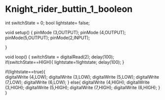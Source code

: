 # Knight_rider_buttin_1_booleon
int switchState = 0;
bool lightstate= false;

void setup() {
 pinMode (3,OUTPUT);
 pinMode (4,OUTPUT);
 pinMode(5,OUTPUT); 
 pinMode(2,INPUT);
  
  

}

void loop() {
  switchState = digitalRead(2);
  delay(100);
  if(switchState==HIGH){
    lightstate=!lightstate;
     delay(100);
  }

  
  if(lightstate==true){  
  digitalWrite (4,LOW);
  digitalWrite (3,LOW);
  digitalWrite (5,LOW);
  digitalWrite (7,LOW);
  digitalWrite (6,LOW);
  }
  else{
digitalWrite (4,HIGH);
digitalWrite (3,HIGH);
digitalWrite (5,HIGH);
digitalWrite (7,HIGH);
digitalWrite (6,HIGH);
  }
}

